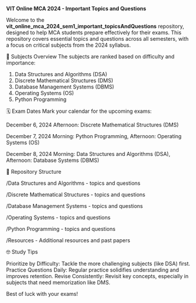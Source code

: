 **VIT Online MCA 2024 - Important Topics and Questions**

Welcome to the **vit_online_mca_2024_sem1_important_topicsAndQuestions** repository, designed to help MCA students prepare effectively for their exams. This repository covers essential topics and questions across all semesters, with a focus on critical subjects from the 2024 syllabus.

📘 Subjects Overview
The subjects are ranked based on difficulty and importance:

1. Data Structures and Algorithms (DSA)
2. Discrete Mathematical Structures (DMS) 
3. Database Management Systems (DBMS) 
4. Operating Systems (OS) 
5. Python Programming

🗓️ Exam Dates
Mark your calendar for the upcoming exams:

December 6, 2024
Afternoon: Discrete Mathematical Structures (DMS)

December 7, 2024
Morning: Python Programming, Afternoon: Operating Systems (OS)

December 8, 2024
Morning: Data Structures and Algorithms (DSA), Afternoon: Database Systems (DBMS)

📂 Repository Structure

/Data Structures and Algorithms - topics and questions

/Discrete Mathematical Structures - topics and questions

/Database Management Systems - topics and questions

/Operating Systems - topics and questions

/Python Programming - topics and questions

/Resources - Additional resources and past papers

🤓 Study Tips

Prioritize by Difficulty: Tackle the more challenging subjects (like DSA) first.
Practice Questions Daily: Regular practice solidifies understanding and improves retention.
Revise Consistently: Revisit key concepts, especially in subjects that need memorization like DMS.

Best of luck with your exams!
